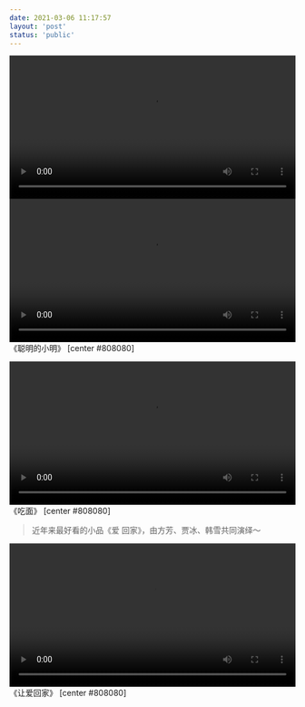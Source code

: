 ```yaml
---
date: 2021-03-06 11:17:57
layout: 'post'
status: 'public'
---
```

<video width="100%" controls="controls" border=0 autoplay=“autoplay”><source src="https://inz.oss-cn-beijing.aliyuncs.com/Videos/%E3%80%8A%E8%81%AA%E6%98%8E%E7%9A%84%E5%B0%8F%E6%98%8E%E3%80%8B.mp4"></video>
<video width="100%" controls="controls" border=0 autoplay=“autoplay”><source src="https://inz.oss-cn-beijing.aliyuncs.com/Videos/%E3%80%8A%E8%81%AA%E6%98%8E%E7%9A%84%E5%B0%8F%E6%98%8E%E3%80%8B.mp4"></video>
《聪明的小明》 [center #808080]

<video width="100%" controls="controls" border=0><source src="https://inz.oss-cn-beijing.aliyuncs.com/Videos/%E3%80%8A%E5%90%83%E9%9D%A2%E3%80%8B.mp4"></video>
《吃面》 [center #808080]

> 近年来最好看的小品《爱 回家》，由方芳、贾冰、韩雪共同演绎～

<video width="100%" controls="controls" border=0><source src="https://inz.oss-cn-beijing.aliyuncs.com/Videos/%E3%80%8A%E7%88%B1%20%E5%9B%9E%E5%AE%B6%E3%80%8B.mp4"></video>
《让爱回家》 [center #808080]